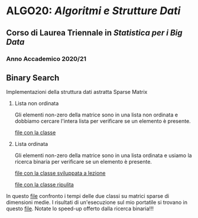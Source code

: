 # ALGO20: *Algoritmi e Strutture Dati* #
## Corso di Laurea Triennale in *Statistica per i Big Data* ##
### Anno Accademico 2020/21 ###


## Binary Search ##
Implementazioni della struttura dati astratta Sparse Matrix

1. Lista non ordinata

    Gli elementi non-zero della matrice sono in una lista non ordinata e 
    dobbiamo cercare l'intera lista per verificare se un elemento è presente.

    [file con la classe](sparseMatrix.py)

2. Lista ordinata

    Gli elementi non-zero della matrice sono in una lista ordinata e 
    usiamo la ricerca binaria per verificare se un elemento è presente.
    

    [file con la classe sviluppata a lezione](sparseMatrixLezione.py)

    [file con la classe ripulita](sparseMatrixBS.py)


In questo [file](driver.py) confronto i tempi delle due classi su matrici sparse
di dimensioni medie. I risultati di un'esecuzione sul mio portatile si trovano
in questo [file](result.txt). Notate lo speed-up offerto dalla ricerca binaria!!!

